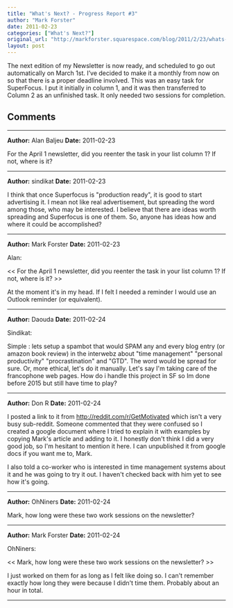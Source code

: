 ```yaml
---
title: "What's Next? - Progress Report #3"
author: "Mark Forster"
date: 2011-02-23
categories: ["What's Next?"]
original_url: "http://markforster.squarespace.com/blog/2011/2/23/whats-next-progress-report-3.html"
layout: post
---
```


The next edition of my Newsletter is now ready, and scheduled to go out automatically on March 1st. I’ve decided to make it a monthly from now on so that there is a proper deadline involved. This was an easy task for SuperFocus. I put it initially in column 1, and it was then transferred to Column 2 as an unfinished task. It only needed two sessions for completion.


## Comments

---

**Author:** Alan Baljeu
**Date:** 2011-02-23

For the April 1 newsletter, did you reenter the task in your list column 1? If not, where is it?

---

**Author:** sindikat
**Date:** 2011-02-23

I think that once Superfocus is "production ready", it is good to start advertising it. I mean not like real advertisement, but spreading the word among those, who may be interested. I believe that there are ideas worth spreading and Superfocus is one of them. So, anyone has ideas how and where it could be accomplished?

---

**Author:** Mark Forster
**Date:** 2011-02-23

Alan:  
  
<< For the April 1 newsletter, did you reenter the task in your list column 1? If not, where is it? >>  
  
At the moment it's in my head. If I felt I needed a reminder I would use an Outlook reminder (or equivalent).

---

**Author:** Daouda
**Date:** 2011-02-24

Sindikat:  
  
Simple : lets setup a spambot that would SPAM any and every blog entry (or amazon book review) in the interwebz about "time management" "personal productivity" "procrastination" and "GTD". The word would be spread for sure. Or, more ethical, let's do it manually. Let's say I'm taking care of the francophone web pages. How do i handle this project in SF so Im done before 2015 but still have time to play?

---

**Author:** Don R
**Date:** 2011-02-24

I posted a link to it from <http://reddit.com/r/GetMotivated> which isn't a very busy sub-reddit. Someone commented that they were confused so I created a google document where I tried to explain it with examples by copying Mark's article and adding to it. I honestly don't think I did a very good job, so I'm hesitant to mention it here. I can unpublished it from google docs if you want me to, Mark.  
  
I also told a co-worker who is interested in time management systems about it and he was going to try it out. I haven't checked back with him yet to see how it's going.

---

**Author:** OhNiners
**Date:** 2011-02-24

Mark, how long were these two work sessions on the newsletter?

---

**Author:** Mark Forster
**Date:** 2011-02-24

OhNiners:  
  
<< Mark, how long were these two work sessions on the newsletter? >>  
  
I just worked on them for as long as I felt like doing so. I can't remember exactly how long they were because I didn't time them. Probably about an hour in total.

---

